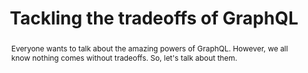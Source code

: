 ---
title: "Tackling the tradeoffs of GraphQL"
speaker: Tre Ammatuna
event: CascadiaJS 2019
tags: ["GraphQL"]
abstract: "Everyone wants to talk about the amazing powers of GraphQL. However, we all know nothing comes without tradeoffs. So, let's talk about them."
layout: talk
---